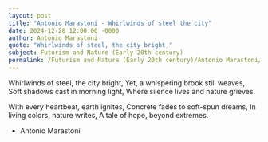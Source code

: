 ```yaml
---
layout: post
title: "Antonio Marastoni - Whirlwinds of steel the city"
date: 2024-12-28 12:00:00 -0000
author: Antonio Marastoni
quote: "Whirlwinds of steel, the city bright,"
subject: Futurism and Nature (Early 20th century)
permalink: /Futurism and Nature (Early 20th century)/Antonio Marastoni/Antonio Marastoni - Whirlwinds of steel the city
---
```


Whirlwinds of steel, the city bright,
Yet, a whispering brook still weaves,
Soft shadows cast in morning light,
Where silence lives and nature grieves.

With every heartbeat, earth ignites,
Concrete fades to soft-spun dreams,
In living colors, nature writes,
A tale of hope, beyond extremes.

- Antonio Marastoni
